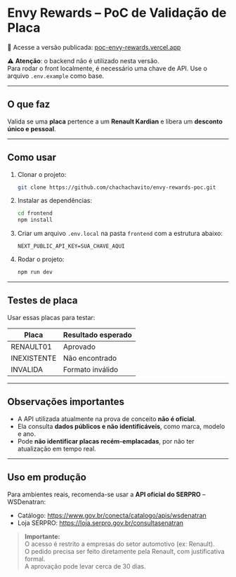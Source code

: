 # Envy Rewards – PoC de Validação de Placa

🔗 Acesse a versão publicada: [poc-envy-rewards.vercel.app](https://poc-envy-rewards.vercel.app)

⚠️ **Atenção**: o backend não é utilizado nesta versão.  
Para rodar o front localmente, é necessário uma chave de API. Use o arquivo `.env.example` como base.

---

## O que faz

Valida se uma **placa** pertence a um **Renault Kardian** e libera um **desconto único e pessoal**.

---

## Como usar

1. Clonar o projeto:

   ```bash
   git clone https://github.com/chachachavito/envy-rewards-poc.git
   ```

2. Instalar as dependências:

   ```bash
   cd frontend
   npm install
   ```

3. Criar um arquivo `.env.local` na pasta `frontend` com a estrutura abaixo:

   ```env
   NEXT_PUBLIC_API_KEY=SUA_CHAVE_AQUI
   ```

4. Rodar o projeto:

   ```bash
   npm run dev
   ```

---

## Testes de placa

Usar essas placas para testar:

| Placa       | Resultado esperado |
| ----------- | ------------------ |
| RENAULT01   | Aprovado           |
| INEXISTENTE | Não encontrado     |
| INVALIDA    | Formato inválido   |

---

## Observações importantes

- A API utilizada atualmente na prova de conceito **não é oficial**.
- Ela consulta **dados públicos e não identificáveis**, como marca, modelo e ano.
- Pode **não identificar placas recém-emplacadas**, por não ter atualização em tempo real.

---

## Uso em produção

Para ambientes reais, recomenda-se usar a **API oficial do SERPRO** – WSDenatran:

- Catálogo: https://www.gov.br/conecta/catalogo/apis/wsdenatran
- Loja SERPRO: https://loja.serpro.gov.br/consultasenatran

> **Importante:**  
> O acesso é restrito a empresas do setor automotivo (ex: Renault).  
> O pedido precisa ser feito diretamente pela Renault, com justificativa formal.  
> A aprovação pode levar cerca de 30 dias.
